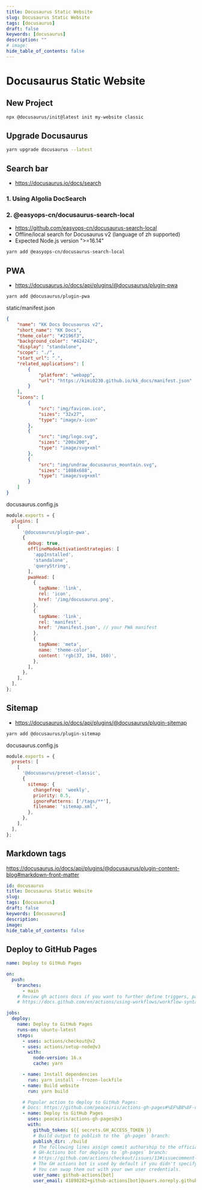 ```yaml
---
title: Docusaurus Static Website
slug: Docusaurus Static Website
tags: [docusaurus]
draft: false
keywords: [docusaurus]
description: ""
# image:
hide_table_of_contents: false
---
```


# Docusaurus Static Website

## New Project

```sh
npx @docusaurus/init@latest init my-website classic
```

## Upgrade Docusaurus

```sh
yarn upgrade docusaurus --latest
```

## Search bar
* https://docusaurus.io/docs/search

### 1. Using Algolia DocSearch


### 2. @easyops-cn/docusaurus-search-local
* https://github.com/easyops-cn/docusaurus-search-local
* Offline/local search for Docusaurus v2 (language of zh supported)
* Expected Node.js version ">=16.14"

```sh
yarn add @easyops-cn/docusaurus-search-local
```


## PWA

* https://docusaurus.io/docs/api/plugins/@docusaurus/plugin-pwa

```sh
yarn add @docusaurus/plugin-pwa
```

static/manifest.json
```json
{
    "name": "KK Docs Docusaurus v2",
    "short_name": "KK Docs",
    "theme_color": "#2196f3",
    "background_color": "#424242",
    "display": "standalone",
    "scope": "./",
    "start_url": ".",
    "related_applications": [
        {
            "platform": "webapp",
            "url": "https://kimi0230.github.io/kk_docs/manifest.json"
        }
    ],
    "icons": [
        {
            "src": "img/favicon.ico",
            "sizes": "32x27",
            "type": "image/x-icon"
        },
        {
            "src": "img/logo.svg",
            "sizes": "200x200",
            "type": "image/svg+xml"
        },
        {
            "src": "img/undraw_docusaurus_mountain.svg",
            "sizes": "1088x688",
            "type": "image/svg+xml"
        }
    ]
}
```


docusaurus.config.js
```js
module.exports = {
  plugins: [
    [
      '@docusaurus/plugin-pwa',
      {
        debug: true,
        offlineModeActivationStrategies: [
          'appInstalled',
          'standalone',
          'queryString',
        ],
        pwaHead: [
          {
            tagName: 'link',
            rel: 'icon',
            href: '/img/docusaurus.png',
          },
          {
            tagName: 'link',
            rel: 'manifest',
            href: '/manifest.json', // your PWA manifest
          },
          {
            tagName: 'meta',
            name: 'theme-color',
            content: 'rgb(37, 194, 160)',
          },
        ],
      },
    ],
  ],
};
```

## Sitemap

* https://docusaurus.io/docs/api/plugins/@docusaurus/plugin-sitemap

```sh
yarn add @docusaurus/plugin-sitemap
```

docusaurus.config.js

```js
module.exports = {
  presets: [
    [
      '@docusaurus/preset-classic',
      {
        sitemap: {
          changefreq: 'weekly',
          priority: 0.5,
          ignorePatterns: ['/tags/**'],
          filename: 'sitemap.xml',
        },
      },
    ],
  ],
};
```

## Markdown tags
https://docusaurus.io/docs/api/plugins/@docusaurus/plugin-content-blog#markdown-front-matter

```yml
id: docusaurus
title: Docusaurus Static Website
slug:
tags: [docusaurus]
draft: false
keywords: [docusaurus]
description:
image:
hide_table_of_contents: false
```

##  Deploy to GitHub Pages
```yml
name: Deploy to GitHub Pages

on:
  push:
    branches:
      - main
    # Review gh actions docs if you want to further define triggers, paths, etc
    # https://docs.github.com/en/actions/using-workflows/workflow-syntax-for-github-actions#on

jobs:
  deploy:
    name: Deploy to GitHub Pages
    runs-on: ubuntu-latest
    steps:
      - uses: actions/checkout@v2
      - uses: actions/setup-node@v3
        with:
          node-version: 16.x
          cache: yarn

      - name: Install dependencies
        run: yarn install --frozen-lockfile
      - name: Build website
        run: yarn build

      # Popular action to deploy to GitHub Pages:
      # Docs: https://github.com/peaceiris/actions-gh-pages#%EF%B8%8F-docusaurus
      - name: Deploy to GitHub Pages
        uses: peaceiris/actions-gh-pages@v3
        with:
          github_token: ${{ secrets.GH_ACCESS_TOKEN }}
          # Build output to publish to the `gh-pages` branch:
          publish_dir: ./build
          # The following lines assign commit authorship to the official
          # GH-Actions bot for deploys to `gh-pages` branch:
          # https://github.com/actions/checkout/issues/13#issuecomment-724415212
          # The GH actions bot is used by default if you didn't specify the two fields.
          # You can swap them out with your own user credentials.
          user_name: github-actions[bot]
          user_email: 41898282+github-actions[bot]@users.noreply.github.com
```